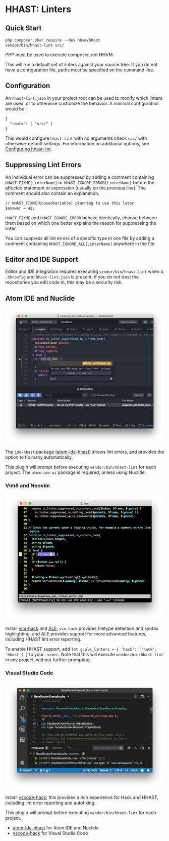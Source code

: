 # HHAST: Linters

## Quick Start

```
php composer.phar require --dev hhvm/hhast
vendor/bin/hhast-lint src/
```

PHP must be used to execute composer, not HHVM.

This will run a default set of linters against your source tree. If you do not have a configuration file, paths must be specified on the command line.

## Configuration

An `hhast-lint.json` in your project root can be used to modify which linters are used, or to otherwise customize the behavior. A minimal configuration would be:

```
{
  "roots": [ "src/" ]
}
```

This would configure `hhast-lint` with no arguments check `src/` with otherwise-default settings. For information on additional options, see [Configuring hhast-lint](./configuring-hhast-lint.md).

## Suppressing Lint Errors

An individual error can be suppressed by adding a comment containing
`HHAST_FIXME[LinterName]` or `HHAST_IGNORE_ERROR[LinterName]` before the
affected statement or expression (usually on the previous line). The comment
should also contain an explanation.

```hack
// HHAST_FIXME[UnusedVariable] planning to use this later
$answer = 42;
```

`HHAST_FIXME` and `HHAST_IGNORE_ERROR` behave identically, choose between them
based on which one better explains the reason for suppressing the linter.

You can suppress all lint errors of a specific type in one file by adding a
comment containing `HHAST_IGNORE_ALL[LinterName]` anywhere in the file.

## Editor and IDE Support

Editor and IDE integration requires executing `vendor/bin/hhast-lint` when a `.hhconfig` and
`hhast-lint.json` is present; if you do not trust the repositories you edit code in, this may be a
security risk.

## Atom IDE and Nuclide

![screenshot of lint errors in Nuclide](linters-nuclide.png)

The `ide-hhast` package ([atom-ide-hhast]) shows lint errors, and provides the
option to fix many automatically.

This plugin will prompt before executing `vendor/bin/hhast-lint` for each project.
The `atom-ide-ui` package is required, unless using Nuclide.

### Vim8 and Neovim

![screenshot of lint errors in Vim8](linters-vim.png)

Install [vim-hack] and [ALE]; `vim-hack` provides filetype detection and syntax highlighting, and ALE
provides support for more advanced features, including HHAST lint error reporting.

To enable HHAST support, add `let g:ale_linters = { 'hack': ['hack', 'hhast'] }` to your `.vimrc`. Note
that this will execute `vendor/bin/hhast-lint` in any project, without further prompting.

### Visual Studio Code

![screenshot of lint errors in VSCode](linters-vscode.png)


Install [vscode-hack]; this provides a rich experience for Hack and HHAST, including lint error reporting
and autofixing.

This plugin will prompt before executing `vendor/bin/hhast-lint` for each project.

- [atom-ide-hhast] for Atom IDE and Nuclide
- [vscode-hack] for Visual Studio Code

[atom-ide-hhast]: https://github.com/hhvm/atom-ide-hhast/
[ALE]: https://github.com/w0rp/ale/
[vim-hack]: https://github.com/hhvm/vim-hack/
[vscode-hack]: https://marketplace.visualstudio.com/items?itemName=pranayagarwal.vscode-hack
